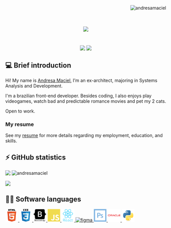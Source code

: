 <!-- Contador de visitantes -->
<p align="right"> <img src="https://komarev.com/ghpvc/?username=andresamaciel&label=Profile%20views&color=0e75b6&style=flat" alt="andresamaciel" /> </p>

<!-- Header typing -->
<h1 align="center">
  <a href="https://git.io/typing-svg">
    <img src="https://readme-typing-svg.herokuapp.com/?lines=Hello,+there!+👋;I'm+Andresa+Maciel,+24+yo...;Nice+to+meet+you!&center=true&size=25">
  </a>
</h1>

<!-- Redes sociais de contato -->
<div align="center"><br>
  <a href = "mailto:andresa.maciel@outlook.com"><img src="https://img.shields.io/badge/-Email-%23333?style=for-the-badge&logo=gmail&logoColor=white" target="_blank"></a>
  <a href="https://www.linkedin.com/in/andresamaciel" target="_blank"><img src="https://img.shields.io/badge/-LinkedIn-%230077B5?style=for-the-badge&logo=linkedin&logoColor=white" target="_blank"></a> 
</div>

<!-- Introdução -->
## 💻 Brief introduction

Hi!  My name is [Andresa Maciel](https://www.linkedin.com/in/andresamaciel/), I’m an ex-architect, majoring in Systems Analysis and Development.

I'm a brazilian front-end developer.
Besides coding, I also enjoys play videogames, watch bad and predictable romance movies and pet my 2 cats.

Open to work. 

<!-- Currículo -->
### My resume

See my [resume](https://andresamaciel.github.io/resume/) for more details regarding my employment, education, and skills.

<!-- Status -->
## ⚡ GitHub statistics
<div style="display: inline_block">
<p><a href="https://github.com/anuraghazra/github-readme-stats"><img align="center" src="https://github-readme-stats.vercel.app/api?username=andresamaciel&count_private=true&show_icons=true&theme=defaut" /></a>
<img align="center" src="https://github-readme-streak-stats.herokuapp.com/?user=andresamaciel&" alt="andresamaciel" /></p>

<a href="https://github.com/anuraghazra/github-readme-stats"><img align="center" src="https://github-readme-stats.vercel.app/api/top-langs/?username=andresamaciel&layout=compact&theme=defaut" /></a>
</div>

<!-- Tecnologias -->
## :woman_technologist: Software languages
<div style="display: inline_block">
<a href="https://www.w3.org/html/" target="_blank" rel="noreferrer"> <img src="https://raw.githubusercontent.com/devicons/devicon/master/icons/html5/html5-original-wordmark.svg" alt="html5" width="40" height="40"/> </a> 
<a href="https://www.w3schools.com/css/" target="_blank" rel="noreferrer"> <img src="https://raw.githubusercontent.com/devicons/devicon/master/icons/css3/css3-original-wordmark.svg" alt="css3" width="40" height="40"/> </a> 
<a href="https://getbootstrap.com" target="_blank" rel="noreferrer"> <img src="https://raw.githubusercontent.com/devicons/devicon/master/icons/bootstrap/bootstrap-plain-wordmark.svg" alt="bootstrap" width="40" height="40"/> </a>
<a href="https://www.w3schools.com/js/" target="_blank" rel="noreferrer"> <img src="https://raw.githubusercontent.com/devicons/devicon/master/icons/javascript/javascript-plain.svg" alt="JS" width="40" height="40"/> </a>
<a href="https://reactjs.org/" target="_blank" rel="noreferrer"> <img src="https://raw.githubusercontent.com/devicons/devicon/master/icons/react/react-original-wordmark.svg" alt="react" width="40" height="40"/> </a>
<a href="https://www.figma.com/" target="_blank" rel="noreferrer"> <img src="https://www.vectorlogo.zone/logos/figma/figma-icon.svg" alt="figma" width="40" height="40"/> </a>
<a href="https://www.photoshop.com/en" target="_blank" rel="noreferrer"> <img src="https://raw.githubusercontent.com/devicons/devicon/master/icons/photoshop/photoshop-line.svg" alt="photoshop" width="40" height="40"/> </a> 
<a href="https://www.oracle.com/" target="_blank" rel="noreferrer"> <img src="https://raw.githubusercontent.com/devicons/devicon/master/icons/oracle/oracle-original.svg" alt="oracle" width="40" height="40"/> </a> 
<a href="https://www.python.org" target="_blank" rel="noreferrer"> <img src="https://raw.githubusercontent.com/devicons/devicon/master/icons/python/python-original.svg" alt="python" width="40" height="40"/> </a>
</div>
